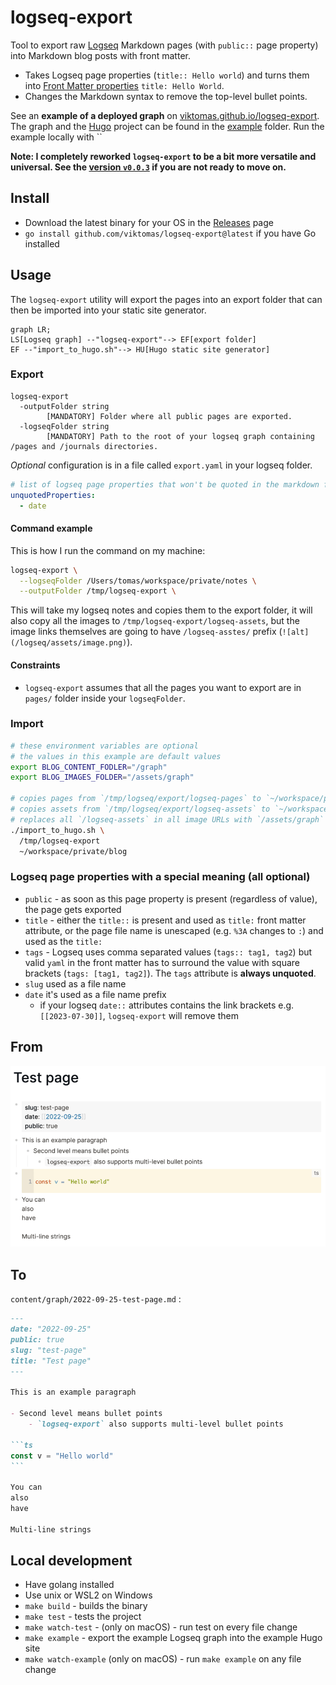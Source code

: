 # logseq-export

Tool to export raw [Logseq](https://github.com/logseq/logseq) Markdown pages (with `public::` page property) into Markdown blog posts with front matter.

- Takes Logseq page properties (`title:: Hello world`) and turns them into [Front Matter properties](https://gohugo.io/content-management/front-matter/) `title: Hello World`.
- Changes the Markdown syntax to remove the top-level bullet points.

See an **example of a deployed graph** on [viktomas.github.io/logseq-export](https://viktomas.github.io/logseq-export/). The graph and the [Hugo](https://gohugo.io/) project can be found in the [example](/example/) folder. Run the example locally with ``

**Note: I completely reworked `logseq-export` to be a bit more versatile and universal. See the [version `v0.0.3`](https://github.com/viktomas/logseq-export/tree/v0.0.3) if you are not ready to move on.**

## Install

- Download the latest binary for your OS in the [Releases](https://github.com/viktomas/logseq-export/releases) page
- `go install github.com/viktomas/logseq-export@latest` if you have Go installed

## Usage

The `logseq-export` utility will export the pages into an export folder that can then be imported into your static site generator.

```mermaid
graph LR;
LS[Logseq graph] --"logseq-export"--> EF[export folder]
EF --"import_to_hugo.sh"--> HU[Hugo static site generator]
```

### Export

```
logseq-export
  -outputFolder string
        [MANDATORY] Folder where all public pages are exported.
  -logseqFolder string
        [MANDATORY] Path to the root of your logseq graph containing /pages and /journals directories.
```

*Optional* configuration is in a file called `export.yaml` in your logseq folder.

```yml
# list of logseq page properties that won't be quoted in the markdown front matter
unquotedProperties:
  - date
```

#### Command example

This is how I run the command on my machine:

```sh
logseq-export \
  --logseqFolder /Users/tomas/workspace/private/notes \
  --outputFolder /tmp/logseq-export \
```

This will take my logseq notes and copies them to the export folder, it will also copy all the images to `/tmp/logseq-export/logseq-assets`, but the image links themselves are going to have `/logseq-asstes/` prefix (`![alt](/logseq/assets/image.png)`).

#### Constraints

- `logseq-export` assumes that all the pages you want to export are in `pages/` folder inside your `logseqFolder`.


### Import

```sh
# these environment variables are optional
# the values in this example are default values
export BLOG_CONTENT_FODLER="/graph"
export BLOG_IMAGES_FOLDER="/assets/graph"

# copies pages from `/tmp/logseq/export/logseq-pages` to `~/workspace/private/blog/content/graph`
# copies assets from `/tmp/logseq/export/logseq-assets` to `~/workspace/private/blog/static/assets/graph`
# replaces all `/logseq-assets` in all image URLs with `/assets/graph`
./import_to_hugo.sh \
  /tmp/logseq-export
  ~/workspace/private/blog
```

### Logseq page properties with a special meaning (all optional)

- `public` - as soon as this page property is present (regardless of value), the page gets exported
- `title` - either the `title::` is present and used as `title:` front matter attribute, or the page file name is unescaped (e.g. `%3A` changes to `:`) and used as the `title:`
- `tags` - Logseq uses comma separated values (`tags:: tag1, tag2`) but valid `yaml` in the front matter has to surround the value with square brackets (`tags: [tag1, tag2]`). The `tags` attribute is **always unquoted**.
- `slug` used as a file name
- `date` it's used as a file name prefix
  - if your logseq `date::` attributes contains the link brackets e.g. `[[2023-07-30]]`, `logseq-export` will remove them

## From

![logseq test page](./docs/assets/logseq-teset-page.png)

## To

`content/graph/2022-09-25-test-page.md` :

~~~md
---
date: "2022-09-25"
public: true
slug: "test-page"
title: "Test page"
---

This is an example paragraph

- Second level means bullet points
	- `logseq-export` also supports multi-level bullet points

```ts
const v = "Hello world"
```

You can
also
have

Multi-line strings
~~~

## Local development

- Have golang installed
- Use unix or WSL2 on Windows
- `make build` - builds the binary
- `make test` - tests the project
- `make watch-test` - (only on macOS) - run test on every file change
- `make example` - export the example Logseq graph into the example Hugo site
- `make watch-example` (only on macOS) - run `make example` on any file change
